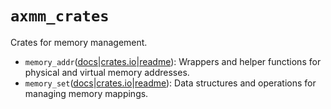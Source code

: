 # `axmm_crates`

Crates for memory management.

- `memory_addr`([docs](https://docs.rs/memory_addr)|[crates.io](https://crates.io/crates/memory_addr)|[readme](memory_addr/README.md)): Wrappers and helper functions for physical and virtual memory addresses.
- `memory_set`([docs](https://docs.rs/memory_set)|[crates.io](https://crates.io/crates/memory_set)|[readme](memory_set/README.md)): Data structures and operations for managing memory mappings.

